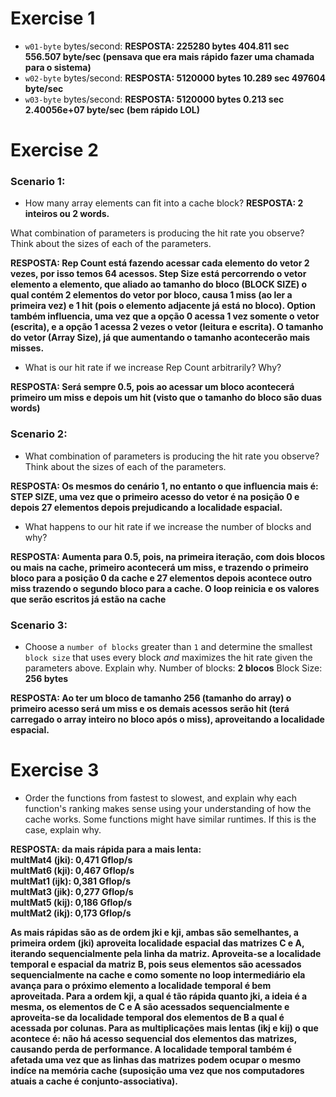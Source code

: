 # Exercise 1
* `w01-byte` bytes/second: 
**RESPOSTA: 225280 bytes   404.811 sec   556.507 byte/sec (pensava que era mais rápido fazer uma chamada para o sistema)**
* `w02-byte` bytes/second: 
**RESPOSTA: 5120000 bytes   10.289 sec   497604 byte/sec**
* `w03-byte` bytes/second: 
**RESPOSTA: 5120000 bytes   0.213 sec   2.40056e+07 byte/sec (bem rápido LOL)**

# Exercise 2
### Scenario 1:
* How many array elements can fit into a cache block?
**RESPOSTA: 2 inteiros ou 2 words.**

What combination of parameters is producing the hit rate you observe? Think about the sizes of each of the parameters.

**RESPOSTA: Rep Count está fazendo acessar cada elemento do vetor 2 vezes, por isso temos 64 acessos.
Step Size está percorrendo o vetor elemento a elemento, que aliado ao
tamanho do bloco (BLOCK SIZE) o qual contém 2 elementos do vetor por bloco,
causa 1 miss (ao ler a primeira vez) e 1 hit (pois o elemento adjacente
já está no bloco).
Option também influencia, uma vez que a opção 0 acessa 1 vez somente o vetor (escrita), e a opção 1 acessa 2 vezes o vetor (leitura e escrita).
O tamanho do vetor (Array Size), já que aumentando o tamanho acontecerão mais misses.**

* What is our hit rate if we increase Rep Count arbitrarily? Why?

**RESPOSTA: Será sempre 0.5, pois ao acessar um bloco acontecerá primeiro um miss e depois um hit (visto que o tamanho do bloco são duas words)**

### Scenario 2:
* What combination of parameters is producing the hit rate you observe? Think about the sizes of each of the parameters.

**RESPOSTA: Os mesmos do cenário 1, no entanto o que influencia mais é: STEP SIZE, uma vez que o primeiro acesso do vetor é na posição 0 e depois 27 elementos depois prejudicando a localidade espacial.**

* What happens to our hit rate if we increase the number of blocks and why?

**RESPOSTA: Aumenta para 0.5, pois, na primeira iteração, com dois blocos ou mais na cache, primeiro acontecerá um miss, e trazendo o primeiro bloco para a posição 0 da cache e 27 elementos depois acontece outro miss trazendo o segundo bloco para a cache. O loop reinicia e os valores que serão escritos já estão na cache**

### Scenario 3:
* Choose a `number of blocks` greater than `1` and determine the smallest `block size` that uses every block *and* maximizes the hit rate given the parameters above. Explain why.
Number of blocks: **2 blocos** 
Block Size: **256 bytes**

**RESPOSTA: Ao ter um bloco de tamanho 256 (tamanho do array) o primeiro acesso será um miss e os demais acessos serão hit (terá carregado o array inteiro no bloco após o miss), aproveitando a localidade espacial.**

# Exercise 3
* Order the functions from fastest to slowest, and explain why each function's ranking makes sense using your understanding of how the cache works. Some functions might have similar runtimes. If this is the case, explain why.

**RESPOSTA:
da mais rápida para a mais lenta: <br>
    multMat4 (jki): 0,471 Gflop/s <br>
    multMat6 (kji): 0,467 Gflop/s <br>
    multMat1 (ijk): 0,381 Gflop/s <br>
    multMat3 (jik): 0,277 Gflop/s <br>
    multMat5 (kij): 0,186 Gflop/s <br>
    multMat2 (ikj): 0,173 Gflop/s <br>**

  **As mais rápidas são as de ordem jki e kji, ambas são semelhantes, a primeira ordem (jki) aproveita localidade espacial das matrizes C e A, iterando sequencialmente pela linha da matriz. Aproveita-se a localidade temporal e espacial da matriz B, pois seus elementos são acessados sequencialmente na cache e como somente no loop intermediário ela avança para o próximo elemento a localidade temporal é bem aproveitada.
  Para a ordem kji, a qual é tão rápida quanto jki, a ideia é a mesma, os elementos de C e A são acessados sequencialmente e aproveita-se da localidade temporal dos elementos de B a qual é acessada por colunas. 
  Para as multiplicações mais lentas (ikj e kij) o que acontece é: não há acesso sequencial dos elementos das matrizes, causando perda de performance. A localidade temporal também é afetada uma vez que as linhas das matrizes podem ocupar o mesmo indíce na memória cache (suposição uma vez que nos computadores atuais a cache é conjunto-associativa).**
